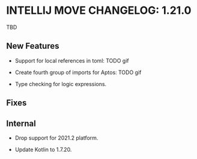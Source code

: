 # INTELLIJ MOVE CHANGELOG: 1.21.0

TBD

## New Features

* Support for local references in toml: TODO gif

* Create fourth group of imports for Aptos: TODO gif

* Type checking for logic expressions.

## Fixes

## Internal

* Drop support for 2021.2 platform.

* Update Kotlin to 1.7.20. 
